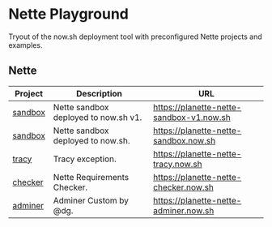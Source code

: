 # Nette Playground

Tryout of the now.sh deployment tool with preconfigured Nette projects and examples.

## Nette

| Project       | Description            | URL      |
|---------------|------------------------|----------|
| [sandbox](nette/sandbox-v1) | Nette sandbox deployed to now.sh v1. | https://planette-nette-sandbox-v1.now.sh |
| [sandbox](nette/sandbox) | Nette sandbox deployed to now.sh. | https://planette-nette-sandbox.now.sh |
| [tracy](nette/tracy) | Tracy exception. | https://planette-nette-tracy.now.sh |
| [checker](nette/checker) | Nette Requirements Checker. | https://planette-nette-checker.now.sh |
| [adminer](nette/adminer) | Adminer Custom by @dg. | https://planette-nette-adminer.now.sh |
